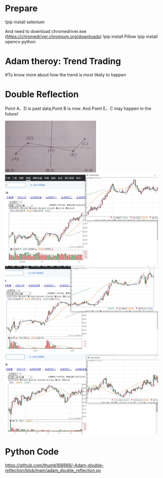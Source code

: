# Prepare

  !pip install selenium
  
  And need to download chromedriver.exe  (https://chromedriver.chromium.org/downloads)
  !pip install Pillow
  !pip install opencv-python
# Adam theroy: Trend Trading
#To know more about how the trend is most likely to happen 
# Double Reflection 
Point A、D is past data,Point B is now.
And  Point E、C may happen in the future!

![image](https://github.com/thumb168888/-Adam-double-reflection/blob/main/double%20reflection.png)
![image](https://github.com/thumb168888/-Adam-double-reflection/blob/main/messageImage_1607162624090.jpg)
![image](https://github.com/thumb168888/-Adam-double-reflection/blob/main/messageImage_1607162662692.jpg)
![image](https://github.com/thumb168888/-Adam-double-reflection/blob/main/messageImage_1607162696344.jpg)


# Python Code
https://github.com/thumb168888/-Adam-double-reflection/blob/main/adam_double_reflection.py
